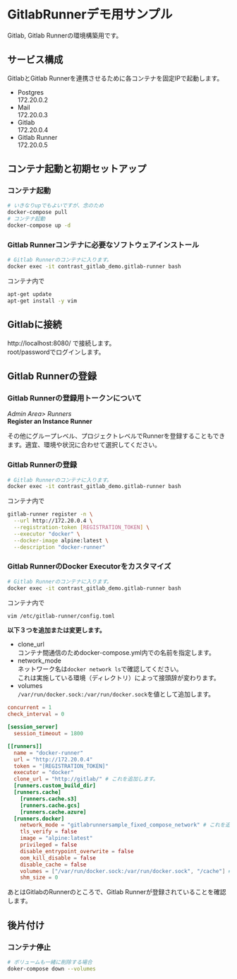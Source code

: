 # GitlabRunnerデモ用サンプル
Gitlab, Gitlab Runnerの環境構築用です。

## サービス構成
GitlabとGitlab Runnerを連携させるために各コンテナを固定IPで起動します。
- Postgres  
  172.20.0.2
- Mail  
  172.20.0.3
- Gitlab  
  172.20.0.4
- Gitlab Runner  
  172.20.0.5

## コンテナ起動と初期セットアップ
### コンテナ起動
```bash
# いきなりupでもよいですが、念のため
docker-compose pull
# コンテナ起動
docker-compose up -d
```
### Gitlab Runnerコンテナに必要なソフトウェアインストール
```bash
# Gitlab Runnerのコンテナに入ります。
docker exec -it contrast_gitlab_demo.gitlab-runner bash
```
コンテナ内で
```bash
apt-get update
apt-get install -y vim
```
## Gitlabに接続
http://localhost:8080/ で接続します。  
root/passwordでログインします。

## Gitlab Runnerの登録
### Gitlab Runnerの登録用トークンについて
*Admin Area> Runners*  
**Register an Instance Runner**

その他にグループレベル、プロジェクトレベルでRunnerを登録することもできます。適宜、環境や状況に合わせて選択してください。  

### Gitlab Runnerの登録
```bash
# Gitlab Runnerのコンテナに入ります。
docker exec -it contrast_gitlab_demo.gitlab-runner bash
```
コンテナ内で
```bash
gitlab-runner register -n \
  --url http://172.20.0.4 \
  --registration-token [REGISTRATION_TOKEN] \
  --executor "docker" \
  --docker-image alpine:latest \
  --description "docker-runner"
```
### Gitlab RunnerのDocker Executorをカスタマイズ
```bash
# Gitlab Runnerのコンテナに入ります。
docker exec -it contrast_gitlab_demo.gitlab-runner bash
```
コンテナ内で
```bash
vim /etc/gitlab-runner/config.toml
```
**以下３つを追加または変更します。**
- clone_url  
  コンテナ間通信のためdocker-compose.yml内での名前を指定します。
- network_mode  
  ネットワーク名は```docker network ls```で確認してください。  
  これは実施している環境（ディレクトリ）によって接頭辞が変わります。
- volumes  
  ```/var/run/docker.sock:/var/run/docker.sock```を値として追加します。
```toml
concurrent = 1
check_interval = 0

[session_server]
  session_timeout = 1800

[[runners]]
  name = "docker-runner"
  url = "http://172.20.0.4"
  token = "[REGISTRATION_TOKEN]"
  executor = "docker"
  clone_url = "http://gitlab/" # これを追加します。
  [runners.custom_build_dir]
  [runners.cache]
    [runners.cache.s3]
    [runners.cache.gcs]
    [runners.cache.azure]
  [runners.docker]
    network_mode = "gitlabrunnersample_fixed_compose_network" # これを追加します。
    tls_verify = false
    image = "alpine:latest"
    privileged = false
    disable_entrypoint_overwrite = false
    oom_kill_disable = false
    disable_cache = false
    volumes = ["/var/run/docker.sock:/var/run/docker.sock", "/cache"] # 値を変更します。
    shm_size = 0
```

あとはGitlabのRunnerのところで、Gitlab Runnerが登録されていることを確認します。

## 後片付け
### コンテナ停止
```bash
# ボリュームも一緒に削除する場合
doker-compose down --volumes
```

